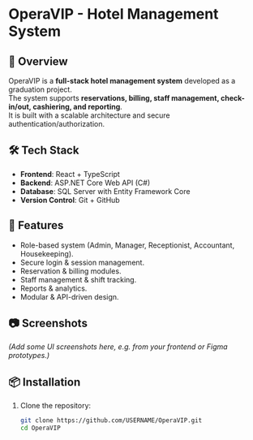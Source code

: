 # OperaVIP - Hotel Management System

## 📌 Overview
OperaVIP is a **full-stack hotel management system** developed as a graduation project.  
The system supports **reservations, billing, staff management, check-in/out, cashiering, and reporting**.  
It is built with a scalable architecture and secure authentication/authorization.

## 🛠️ Tech Stack
- **Frontend**: React + TypeScript  
- **Backend**: ASP.NET Core Web API (C#)  
- **Database**: SQL Server with Entity Framework Core  
- **Version Control**: Git + GitHub

## 🚀 Features
- Role-based system (Admin, Manager, Receptionist, Accountant, Housekeeping).  
- Secure login & session management.  
- Reservation & billing modules.  
- Staff management & shift tracking.  
- Reports & analytics.  
- Modular & API-driven design.

## 📷 Screenshots
*(Add some UI screenshots here, e.g. from your frontend or Figma prototypes.)*

## 📦 Installation
1. Clone the repository:
   ```bash
   git clone https://github.com/USERNAME/OperaVIP.git
   cd OperaVIP
